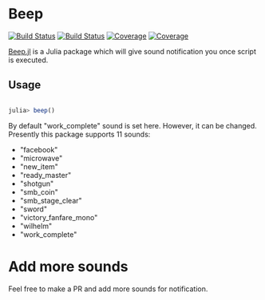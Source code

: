 # Beep

[![Build Status](https://travis-ci.com/arubhardwaj/Beep.jl.svg?branch=master)](https://travis-ci.com/arubhardwaj/Beep.jl)
[![Build Status](https://ci.appveyor.com/api/projects/status/github/arubhardwaj/Beep.jl?svg=true)](https://ci.appveyor.com/project/arubhardwaj/Beep-jl)
[![Coverage](https://codecov.io/gh/arubhardwaj/Beep.jl/branch/master/graph/badge.svg)](https://codecov.io/gh/arubhardwaj/Beep.jl)
[![Coverage](https://coveralls.io/repos/github/arubhardwaj/Beep.jl/badge.svg?branch=master)](https://coveralls.io/github/arubhardwaj/Beep.jl?branch=master)


[Beep.jl](https://github.com/arubhardwaj/Beep.jl) is a Julia package which will give sound notification you once script is executed. 

## Usage
```julia

julia> beep()

```

By default "work_complete" sound is set here. However, it can be changed. Presently this package supports 11 sounds:

-    "facebook" 
-    "microwave" 
-    "new_item" 
-    "ready_master" 
-    "shotgun" 
-    "smb_coin" 
-    "smb_stage_clear"
-    "sword" 
-    "victory_fanfare_mono"
-    "wilhelm" 
-    "work_complete" 



# Add more sounds

Feel free to make a PR and add more sounds for notification. 